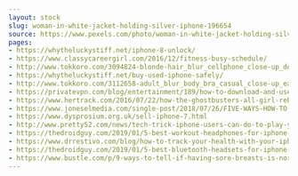 ```yaml
---
layout: stock
slug: woman-in-white-jacket-holding-silver-iphone-196654
source: https://www.pexels.com/photo/woman-in-white-jacket-holding-silver-iphone-196654/
pages:
- https://whytheluckystiff.net/iphone-8-unlock/
- https://www.classycareergirl.com/2016/12/fitness-busy-schedule/
- http://www.tokkoro.com/3094824-blonde-hair_blur_cellphone_close-up_depth-of-field_focus_hands_jacket_nails_smartphone_steel-railing_wear.html
- https://whytheluckystiff.net/buy-used-iphone-safely/
- http://www.tokkoro.com/3112658-adult_blur_body_bra_casual_close-up_earphones_exercise_fitness_focus_girl_grass_hands_iphone_jacket_leisure_music_nails_outdoors_road_smartphone_sports_woman_workout_young.html
- https://privatevpn.com/blog/entertainment/189/how-to-download-and-use-iphone-apps-that-are-not-available-in-your-country
- https://www.hertrack.com/2016/07/22/how-the-ghostbusters-all-girl-reboot-turned-me-into-a-feminist/
- https://www.joneselmedia.com/single-post/2018/07/26/FIVE-WAYS-HOW-TO-TELL-IF-A-GIRL-LIKES-YOU---VOLUME-THREE
- https://www.dysprosium.org.uk/sell-iphone-7.html
- http://www.pretty52.com/news/tech-trick-iphone-users-can-do-to-play-youtube-while-using-other-apps-20180601
- https://thedroidguy.com/2019/01/5-best-workout-headphones-for-iphone-x-1083799
- https://www.drrestivo.com/blog/how-to-track-your-health-with-your-iphones-health-app
- https://thedroidguy.com/2019/01/5-best-bluetooth-headsets-for-iphone-x-1083968
- https://www.bustle.com/p/9-ways-to-tell-if-having-sore-breasts-is-normal-cause-for-concern-57379
---
```

